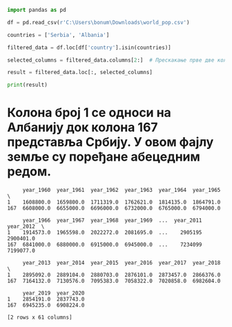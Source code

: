 ```python
import pandas as pd

df = pd.read_csv(r'C:\Users\bonum\Downloads\world_pop.csv')

countries = ['Serbia', 'Albania']

filtered_data = df.loc[df['country'].isin(countries)]

selected_columns = filtered_data.columns[2:]  # Прескакање прве две колоне (Unnamed: 0 и country)

result = filtered_data.loc[:, selected_columns]

print(result)
```
# Колона број 1 се односи на Албанију док колона 167 представља Србију. У овом фајлу земље су поређане абецедним редом.

         year_1960  year_1961  year_1962  year_1963  year_1964  year_1965  \
    1    1608800.0  1659800.0  1711319.0  1762621.0  1814135.0  1864791.0   
    167  6608000.0  6655000.0  6696000.0  6732000.0  6765000.0  6794000.0   
    
         year_1966  year_1967  year_1968  year_1969  ...  year_2011  year_2012  \
    1    1914573.0  1965598.0  2022272.0  2081695.0  ...    2905195  2900401.0   
    167  6841000.0  6880000.0  6915000.0  6945000.0  ...    7234099  7199077.0   
    
         year_2013  year_2014  year_2015  year_2016  year_2017  year_2018  \
    1    2895092.0  2889104.0  2880703.0  2876101.0  2873457.0  2866376.0   
    167  7164132.0  7130576.0  7095383.0  7058322.0  7020858.0  6982604.0   
    
         year_2019  year_2020  
    1    2854191.0  2837743.0  
    167  6945235.0  6908224.0  
    
    [2 rows x 61 columns]
    


```python

```
